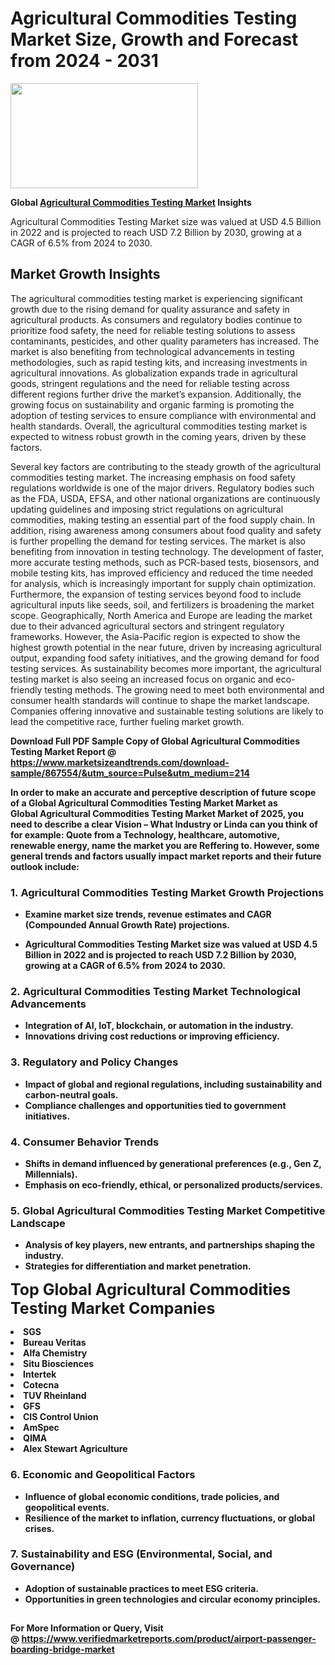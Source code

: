 <H1>Agricultural Commodities Testing Market Size, Growth and Forecast from 2024 - 2031</H1><img class="aligncenter size-medium wp-image-584254" src="https://thirdeyenews.in/wp-content/uploads/2024/09/Global-Market-Research-300x168.jpeg" alt="" width="300" height="168" /><p><strong>Global&nbsp;<a href="https://www.marketsizeandtrends.com/download-sample/867554/&amp;utm_source=Pulse&amp;utm_medium=214">Agricultural Commodities Testing Market</a> Insights</strong></p><p>Agricultural Commodities Testing Market size was valued at USD 4.5 Billion in 2022 and is projected to reach USD 7.2 Billion by 2030, growing at a CAGR of 6.5% from 2024 to 2030.</p><p><h2>Market Growth Insights</h2> <p>The agricultural commodities testing market is experiencing significant growth due to the rising demand for quality assurance and safety in agricultural products. As consumers and regulatory bodies continue to prioritize food safety, the need for reliable testing solutions to assess contaminants, pesticides, and other quality parameters has increased. The market is also benefiting from technological advancements in testing methodologies, such as rapid testing kits, and increasing investments in agricultural innovations. As globalization expands trade in agricultural goods, stringent regulations and the need for reliable testing across different regions further drive the market’s expansion. Additionally, the growing focus on sustainability and organic farming is promoting the adoption of testing services to ensure compliance with environmental and health standards. Overall, the agricultural commodities testing market is expected to witness robust growth in the coming years, driven by these factors. <span><strong></strong></span> <p>Several key factors are contributing to the steady growth of the agricultural commodities testing market. The increasing emphasis on food safety regulations worldwide is one of the major drivers. Regulatory bodies such as the FDA, USDA, EFSA, and other national organizations are continuously updating guidelines and imposing strict regulations on agricultural commodities, making testing an essential part of the food supply chain. In addition, rising awareness among consumers about food quality and safety is further propelling the demand for testing services. The market is also benefiting from innovation in testing technology. The development of faster, more accurate testing methods, such as PCR-based tests, biosensors, and mobile testing kits, has improved efficiency and reduced the time needed for analysis, which is increasingly important for supply chain optimization. Furthermore, the expansion of testing services beyond food to include agricultural inputs like seeds, soil, and fertilizers is broadening the market scope. Geographically, North America and Europe are leading the market due to their advanced agricultural sectors and stringent regulatory frameworks. However, the Asia-Pacific region is expected to show the highest growth potential in the near future, driven by increasing agricultural output, expanding food safety initiatives, and the growing demand for food testing services. As sustainability becomes more important, the agricultural testing market is also seeing an increased focus on organic and eco-friendly testing methods. The growing need to meet both environmental and consumer health standards will continue to shape the market landscape. Companies offering innovative and sustainable testing solutions are likely to lead the competitive race, further fueling market growth. <span><strong></p><p><span class=""><strong>Download Full PDF Sample Copy of Global Agricultural Commodities Testing Market Report</strong> @ <a href="https://www.marketsizeandtrends.com/download-sample/867554/&amp;utm_source=Pulse&amp;utm_medium=214" target="_blank">https://www.marketsizeandtrends.com/download-sample/867554/&amp;utm_source=Pulse&amp;utm_medium=214</a></span></p><p>In order to make an accurate and perceptive description of future scope of a Global&nbsp;Agricultural Commodities Testing Market Market as Global&nbsp;Agricultural Commodities Testing Market Market of 2025, you need to describe a clear Vision &ndash; What Industry or Linda can you think of for example: Quote from a Technology, healthcare, automotive, renewable energy, name the market you are Reffering to. However, some general trends and factors usually impact market reports and their future outlook include:</p><h3>1.&nbsp;<strong>Agricultural Commodities Testing Market Growth Projections</strong></h3><ul><li>Examine market size trends, revenue estimates and CAGR (Compounded Annual Growth Rate) projections.</li><li><p>Agricultural Commodities Testing Market size was valued at USD 4.5 Billion in 2022 and is projected to reach USD 7.2 Billion by 2030, growing at a CAGR of 6.5% from 2024 to 2030.</p></li></ul><h3>2.&nbsp;<strong>Agricultural Commodities Testing Market Technological Advancements</strong></h3><ul><li>Integration of AI, IoT, blockchain, or automation in the industry.</li><li>Innovations driving cost reductions or improving efficiency.</li></ul><h3>3.&nbsp;<strong>Regulatory and Policy Changes</strong></h3><ul><li>Impact of global and regional regulations, including sustainability and carbon-neutral goals.</li><li>Compliance challenges and opportunities tied to government initiatives.</li></ul><h3>4.&nbsp;<strong>Consumer Behavior Trends</strong></h3><ul><li>Shifts in demand influenced by generational preferences (e.g., Gen Z, Millennials).</li><li>Emphasis on eco-friendly, ethical, or personalized products/services.</li></ul><h3>5.&nbsp;<strong>Global Agricultural Commodities Testing Market Competitive Landscape</strong></h3><ul><li>Analysis of key players, new entrants, and partnerships shaping the industry.</li><li>Strategies for differentiation and market penetration.</li></ul><p data-pm-slice="1 1 []"><span style="color: inherit; font-family: inherit; font-size: 25px;">Top Global Agricultural Commodities Testing Market Companies</span></p><div class="" data-test-id=""><p><li>SGS</li><li> Bureau Veritas</li><li> Alfa Chemistry</li><li> Situ Biosciences</li><li> Intertek</li><li> Cotecna</li><li> TUV Rheinland</li><li> GFS</li><li> CIS Control Union</li><li> AmSpec</li><li> QIMA</li><li> Alex Stewart Agriculture</li></p></div><h3>6.&nbsp;<strong>Economic and Geopolitical Factors</strong></h3><ul><li>Influence of global economic conditions, trade policies, and geopolitical events.</li><li>Resilience of the market to inflation, currency fluctuations, or global crises.</li></ul><h3>7.&nbsp;<strong>Sustainability and ESG (Environmental, Social, and Governance)</strong></h3><ul><li>Adoption of sustainable practices to meet ESG criteria.</li><li>Opportunities in green technologies and circular economy principles.</li></ul><h2><strong style="font-size: 14px;">For More Information or Query, Visit @&nbsp;</strong><a style="background-color: #ffffff; font-size: 14px;" href="https://www.marketsizeandtrends.com/report/agricultural-commodities-testing-market/" target="_blank">https://www.verifiedmarketreports.com/product/airport-passenger-boarding-bridge-market</a></h2>
